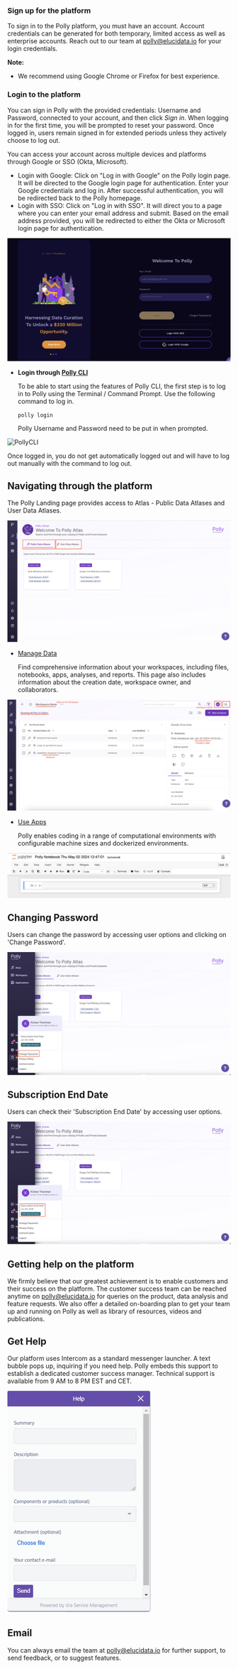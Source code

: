 ###   **Sign up for the platform**

To sign in to the Polly platform, you must have an account. Account credentials can be generated for both temporary, limited access as well as enterprise accounts. Reach out to our team at [polly@elucidata.io](mailto:polly@elucidata.io) for your login credentials.

**Note:**

*    We recommend using Google Chrome or Firefox for best experience.
    

###   **Login to the platform**

You can sign in Polly with the provided credentials: Username and Password, connected to your account, and then click *Sign in*. When logging in for the first time, you will be prompted to reset your password. Once logged in, users remain signed in for extended periods unless they actively choose to log out. 

You can access your account across multiple devices and platforms through Google or SSO (Okta, Microsoft).

- Login with Google: Click on "Log in with Google" on the Polly login page. It will be directed to the Google login page for authentication. Enter your Google credentials and log in. After successful authentication, you will be redirected back to the Polly homepage.
- Login with SSO: Click on "Log in with SSO". It will direct you to a page where you can enter your email address and submit. Based on the email address provided, you will be redirected to either the Okta or Microsoft login page for authentication.

![Login](../img/Home/loginpagee1.png)

*   **Login through [Polly CLI](https://docs.elucidata.io/Scaling%20compute/Polly%20CLI.html)**

    To be able to start using the features of Polly CLI, the first step is to log in to Polly using the Terminal / Command Prompt. Use the following command to log in.

    <pre><code>polly login</code></pre>

    Polly Username and Password need to be put in when prompted.

![PollyCLI](../img/Home/PollyCLI.png) <!-- <center>**Figure 5.** Sample metadata mapping file</center> -->

Once logged in, you do not get automatically logged out and will have to log out manually with the command to log out.

## Navigating through the platform

The Polly Landing page provides access to Atlas - Public Data Atlases and User Data Atlases.

![Homepage](../img/Home/atlas_img.png)

*   [Manage Data](https://docs.elucidata.io/Getting%20Started/Workspaces.html)

    Find comprehensive information about your workspaces, including files, notebooks, apps, analyses, and reports. This page also includes information about the creation date, workspace owner, and collaborators.

![Manage](../img/Home/Managedataedit.png) <!-- <center>**Figure 5.** Sample metadata mapping file</center> -->

*   [Use Apps](https://docs.elucidata.io/Apps/Introduction.html)

    Polly enables coding in a range of computational environments with configurable machine sizes and dockerized environments. 

![Code](../img/Home/useapp.png) <!-- <center>**Figure 5.** Sample metadata mapping file</center> -->

## Changing Password 
Users can change the password by accessing user options and clicking on 'Change Password'.

![Code](../img/Home/changepassword1234.png)

## Subscription End Date
Users can check their 'Subscription End Date' by accessing user options.

![Code](../img/Home/subscriptionenddatee.png)

## Getting help on the platform

We firmly believe that our greatest achievement is to enable customers and their success on the platform. The customer success team can be reached anytime on [polly@elucidata.io](mailto:polly@elucidata.io) for queries on the product, data analysis and feature requests. We also offer a detailed on-boarding plan to get your team up and running on Polly as well as library of resources, videos and publications.

## Get Help

Our platform uses Intercom as a standard messenger launcher. A text bubble pops up, inquiring if you need help. Polly embeds this support to establish a dedicated customer success manager. Technical support is available from 9 AM to 8 PM EST and CET.

![Intercom](../img/Home/Chat.png) <!-- <center>**Figure 5.** Sample metadata mapping file</center> -->

## Email

You can always email the team at [polly@elucidata.io](mailto:polly@elucidata.io) for further support, to send feedback, or to suggest features.
